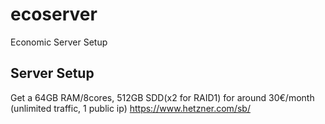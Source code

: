 # ecoserver
Economic Server Setup

## Server Setup
Get a 64GB RAM/8cores, 512GB SDD(x2 for RAID1) for around 30€/month (unlimited traffic, 1 public ip) https://www.hetzner.com/sb/
